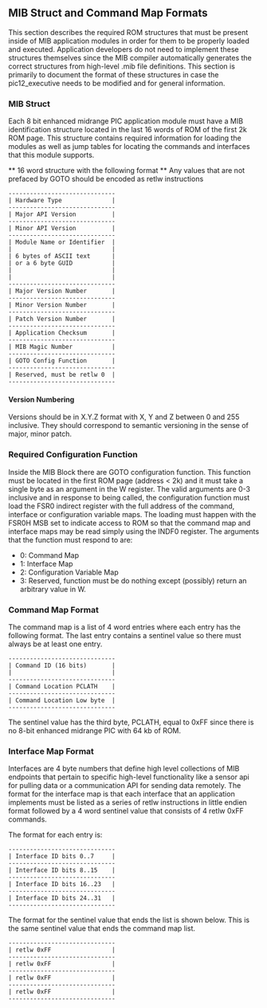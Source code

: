 ## MIB Struct and Command Map Formats
This section describes the required ROM structures that must be present inside of MIB application modules in order for them to be properly loaded and executed.  Application developers do not need to implement these structures themselves since the MIB compiler automatically generates the correct structures from high-level .mib file definitions.  This section is primarily to document the format of these structures in case the pic12_executive needs to be modified and for general information.

### MIB Struct
Each 8 bit enhanced midrange PIC application module must have a MIB identification structure located in the last 16 words of ROM of the first 2k ROM page.  This structure contains required information for loading the modules as well as jump tables for locating the commands and interfaces that this module supports.

** 16 word structure with the following format **
Any values that are not prefaced by GOTO should be encoded as retlw instructions

```
------------------------------
| Hardware Type	  			 |
------------------------------
| Major API Version 	  	 |
------------------------------
| Minor API Version 		 |
------------------------------
| Module Name or Identifier	 |
| 							 |
| 6 bytes of ASCII text 	 |
| or a 6 byte GUID		 	 |
|							 |
|							 |
------------------------------
| Major Version Number 		 |
------------------------------
| Minor Version Number 		 |
------------------------------
| Patch Version Number 		 |
------------------------------
| Application Checksum 		 |
------------------------------
| MIB Magic Number 			 |
------------------------------
| GOTO Config Function 		 |
------------------------------
| Reserved, must be retlw 0	 |
------------------------------
```

#### Version Numbering
Versions should be in X.Y.Z format with X, Y and Z between 0 and 255 inclusive.  They should correspond to semantic versioning in the sense of major, minor patch.

### Required Configuration Function
Inside the MIB Block there are GOTO configuration function.  This function must be located in the first ROM page (address < 2k) and it must take a single byte as an argument in the W register.  The valid arguments are 0-3 inclusive and in response to being called, the configuration function must load the FSR0 indirect register with the full address of the command, interface or configuration variable maps.  The loading must happen with the FSR0H MSB set to indicate access to ROM so that the command map and interface maps may be read simply using the INDF0 register.  The arguments that the function must respond to are:

- 0: Command Map
- 1: Interface Map
- 2: Configuration Variable Map
- 3: Reserved, function must be do nothing except (possibly) return an arbitrary value in W.

### Command Map Format
The command map is a list of 4 word entries where each entry has the following format.  The last entry contains a sentinel value so there must always be at least one entry.

```
------------------------------
| Command ID (16 bits) 		 |
| 							 |
------------------------------
| Command Location PCLATH	 |
------------------------------
| Command Location Low byte	 |
------------------------------
```

The sentinel value has the third byte, PCLATH, equal to 0xFF since there is no 8-bit enhanced midrange PIC with 64 kb of ROM.

### Interface Map Format
Interfaces are 4 byte numbers that define high level collections of MIB endpoints that pertain to specific high-level functionality like a sensor api for pulling data or a communication API for sending data remotely.  The format for the interface map is that each interface that an application implements must be listed as a series of retlw instructions in little endien format followed by a 4 word sentinel value that consists of 4 retlw 0xFF commands.

The format for each entry is:

```
------------------------------
| Interface ID bits 0..7 	 |
------------------------------
| Interface ID bits 8..15	 |
------------------------------
| Interface ID bits 16..23	 |
------------------------------
| Interface ID bits 24..31	 |
------------------------------
```

The format for the sentinel value that ends the list is shown below.  This is the same sentinel value that ends the command map list.

```
------------------------------
| retlw 0xFF			 	 |
------------------------------
| retlw 0xFF			 	 |
------------------------------
| retlw 0xFF			 	 |
------------------------------
| retlw 0xFF			 	 |
------------------------------
```
